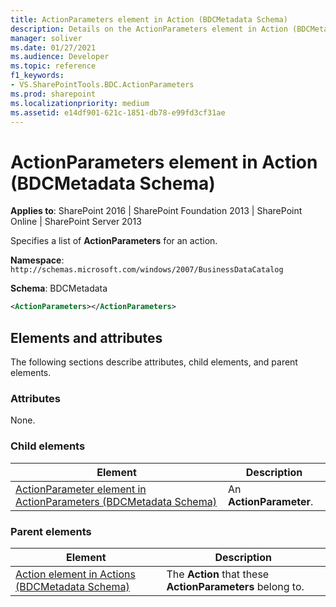 ```yaml
---
title: ActionParameters element in Action (BDCMetadata Schema)
description: Details on the ActionParameters element in Action (BDCMetadata Schema).
manager: soliver
ms.date: 01/27/2021
ms.audience: Developer
ms.topic: reference
f1_keywords:
- VS.SharePointTools.BDC.ActionParameters
ms.prod: sharepoint
ms.localizationpriority: medium
ms.assetid: e14df901-621c-1851-db78-e99fd3cf31ae
---
```


# ActionParameters element in Action (BDCMetadata Schema)

**Applies to**: SharePoint 2016 | SharePoint Foundation 2013 | SharePoint Online | SharePoint Server 2013

Specifies a list of **ActionParameters** for an action.

**Namespace**: `http://schemas.microsoft.com/windows/2007/BusinessDataCatalog`

**Schema**: BDCMetadata

```XML
<ActionParameters></ActionParameters>
```

## Elements and attributes

The following sections describe attributes, child elements, and parent elements.

### Attributes

None.

### Child elements
  
| Element | Description |
| --- | --- |
| [ActionParameter element in ActionParameters (BDCMetadata Schema)](actionparameter-element-in-actionparameters-bdcmetadata-schema.md) | An **ActionParameter**. |

### Parent elements
  
| Element | Description |
| --- | --- |
| [Action element in Actions (BDCMetadata Schema)](action-element-in-actions-bdcmetadata-schema.md) | The **Action** that these **ActionParameters** belong to. |
